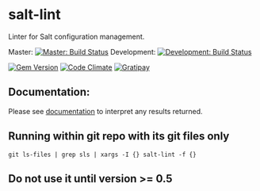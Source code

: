 # salt-lint

Linter for Salt configuration management.

Master: [![Master: Build Status](https://api.shippable.com/projects/551cfc825ab6cc1352b491b3/badge?branchName=master)](https://app.shippable.com/projects/551cfc825ab6cc1352b491b3/builds/latest)
Development: [![Development: Build Status](https://api.shippable.com/projects/551cfc825ab6cc1352b491b3/badge?branchName=development)](https://app.shippable.com/projects/551cfc825ab6cc1352b491b3/builds/latest)


[![Gem Version](https://badge.fury.io/rb/salt-lint.svg)](http://badge.fury.io/rb/salt-lint) 
[![Code Climate](https://codeclimate.com/github/lukaszraczylo/salt-lint/badges/gpa.svg)](https://codeclimate.com/github/lukaszraczylo/salt-lint)
[![Gratipay](https://img.shields.io/gratipay/lukaszraczylo.svg)](https://gratipay.com/lukaszraczylo/)

## Documentation:
Please see [documentation](doc/list_tests.md) to interpret any results returned.

## Running within git repo with its git files only

```
git ls-files | grep sls | xargs -I {} salt-lint -f {}
```

## Do not use it until version >= 0.5
